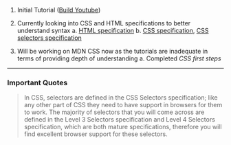 1. Initial Tutorial ([Build Youtube](https://www.youtube.com/watch?v=G3e-cpL7ofc)) 

2. Currently looking into CSS and HTML specifications to better understand syntax
a. [HTML specification](ttps://html.spec.whatwg.org/#metadata-content)
b. [CSS specification](https://developer.mozilla.org/en-US/docs/Web/CSS/Reference), [CSS selectors specification](https://drafts.csswg.org/selectors-4/#syntax)

3. Will be working on MDN CSS now as the tutorials are inadequate in terms of providing depth of understanding
a. Completed *CSS first steps*

---
### Important Quotes
> In CSS, selectors are defined in the CSS Selectors specification; like any other part of CSS they need to have support in browsers for them to work. The majority of selectors that you will come across are defined in the Level 3 Selectors specification and Level 4 Selectors specification, which are both mature specifications, therefore you will find excellent browser support for these selectors.
